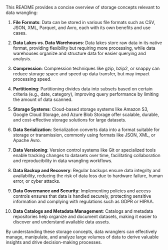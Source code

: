 This README provides a concise overview of storage concepts relevant to data wrangling:

1. **File Formats**: Data can be stored in various file formats such as CSV, JSON, XML, Parquet, and Avro, each with its own benefits and use cases.

2. **Data Lakes vs. Data Warehouses**: Data lakes store raw data in its native format, providing flexibility but requiring more processing, while data warehouses organize and structure data for easier querying and analysis.

3. **Compression**: Compression techniques like gzip, bzip2, or snappy can reduce storage space and speed up data transfer, but may impact processing speed.

4. **Partitioning**: Partitioning divides data into subsets based on certain criteria (e.g., date, category), improving query performance by limiting the amount of data scanned.

5. **Storage Systems**: Cloud-based storage systems like Amazon S3, Google Cloud Storage, and Azure Blob Storage offer scalable, durable, and cost-effective storage solutions for large datasets.

6. **Data Serialization**: Serialization converts data into a format suitable for storage or transmission, commonly using formats like JSON, XML, or Apache Avro.

7. **Data Versioning**: Version control systems like Git or specialized tools enable tracking changes to datasets over time, facilitating collaboration and reproducibility in data wrangling workflows.

8. **Data Backup and Recovery**: Regular backups ensure data integrity and availability, reducing the risk of data loss due to hardware failure, human error, or cyber attacks.

9. **Data Governance and Security**: Implementing policies and access controls ensures that data is handled securely, protecting sensitive information and complying with regulations such as GDPR or HIPAA.

10. **Data Catalogs and Metadata Management**: Catalogs and metadata repositories help organize and document datasets, making it easier to discover and understand available data assets.

By understanding these storage concepts, data wranglers can effectively manage, manipulate, and analyze large volumes of data to derive valuable insights and drive decision-making processes.
